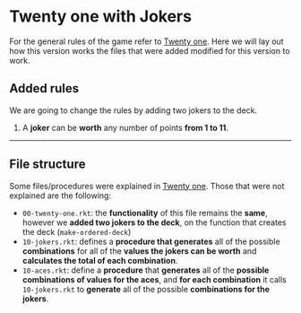 # Twenty one with Jokers

For the general rules of the game refer to [Twenty one](../README.md). Here we will lay out how this version works the files that were added modified for this version to work.

## Added rules

We are going to change the rules by adding two jokers to the deck. 

1. A **joker** can be **worth** any number of points **from 1 to 11**.

---

## File structure

Some files/procedures were explained in [Twenty one](../README.md). Those that were not explained are 
the following:

- `00-twenty-one.rkt`: the **functionality** of this file remains the **same**, however we **added two jokers to the deck**, on the function that creates the deck (`make-ordered-deck`)
- `10-jokers.rkt`: defines a **procedure that generates** all of the possible **combinations** for all of the **values the jokers can be worth** and **calculates the total of each combination**.
- `10-aces.rkt`: define a **procedure** that **generates** all of the **possible combinations of values for the aces**, and **for each combination** it calls `10-jokers.rkt` to **generate** all of the 
possible **combinations for the jokers**.
